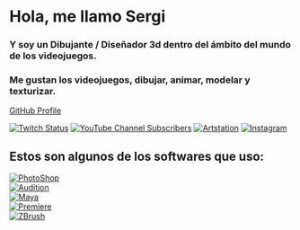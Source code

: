 # Hola, me llamo Sergi
### Y soy un Dibujante / Diseñador 3d dentro del ámbito del mundo de los videojuegos.
### Me gustan los videojuegos, dibujar, animar, modelar y texturizar.


[GitHub Profile](https://github.com/SergiFloresVaro2B)

[![Twitch Status](https://img.shields.io/twitch/status/FlambeScroll640?style=social)](https://twitch.com/flambescroll640)
[![YouTube Channel Subscribers](https://img.shields.io/youtube/channel/subscribers/UCjZUFsuu4eKYdfH1grhcc7A?style=social)](https://www.youtube.com/channel/UCjZUFsuu4eKYdfH1grhcc7A)
[![Artstation](https://img.shields.io/badge/ArtStation-000000?logo=Artstation)](https://www.artstation.com/sr_g)
[![Instagram](https://img.shields.io/badge/Instagram-FFFFFF?logo=Instagram)](https://www.instagram.com/sr.g640)

## Estos son algunos de los softwares que uso:

[![PhotoShop](https://img.shields.io/badge/Adobe_Photoshop-31A8FF?style=for-the-badge&logo=adobephotoshop&logoColor=white&labelColor=101010)]()
<br>
[![Audition](https://img.shields.io/badge/Adobe_Audition-7F7AC9?style=for-the-badge&logo=adobeaudition&logoColor=white&labelColor=262076)]()
<br>
[![Maya](https://img.shields.io/badge/Maya-0696D7?style=for-the-badge&logo=Autodesk&logoColor=black&labelColor=FFFFFF)]()
<br>
[![Premiere](https://img.shields.io/badge/Adobe_Premiere-7F7AC9?style=for-the-badge&logo=adobepremierepro&logoColor=white&labelColor=262076)]()
<br>
[![ZBrush](https://img.shields.io/badge/Zbrush-DA5900?style=for-the-badge&logo=Zotero&logoColor=black&labelColor=FFFFFF)]()
<br>
